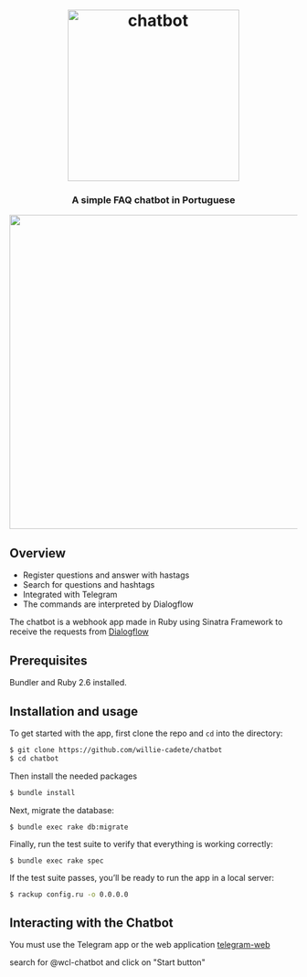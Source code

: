 <h1 align="center">
	<img
		width="300"
		alt="chatbot"
		src="https://raw.githubusercontent.com/willie-cadete/chatbot/master/img/chatbot.png">
</h1>

<h3 align="center">
	A simple FAQ chatbot in Portuguese
</h3>

<p align="center">
	<img src="https://raw.githubusercontent.com/willie-cadete/chatbot/master/img/screenshot.png" width="550">
</p>

## Overview

- Register questions and answer with hastags
- Search for questions and hashtags
- Integrated with Telegram
- The commands are interpreted by Dialogflow

The chatbot is a webhook app made in Ruby using Sinatra Framework to receive the requests from [Dialogflow](https://dialogflow.com/)

## Prerequisites

Bundler and Ruby 2.6 installed.

## Installation and usage

To get started with the app, first clone the repo and `cd` into the directory:

```sh
$ git clone https://github.com/willie-cadete/chatbot
$ cd chatbot
```

Then install the needed packages

```sh
$ bundle install 
```

Next, migrate the database:

```
$ bundle exec rake db:migrate
```

Finally, run the test suite to verify that everything is working correctly:

```
$ bundle exec rake spec
```

If the test suite passes, you’ll be ready to run the app in a local server:

```sh
$ rackup config.ru -o 0.0.0.0
```

## Interacting with the Chatbot

You must use the Telegram app or the web application [telegram-web](https://web.telegram.org/)

search for @wcl-chatbot and click on "Start button"
